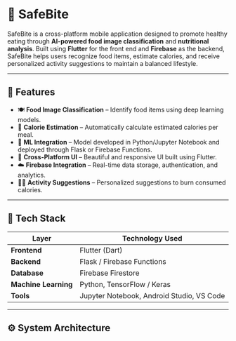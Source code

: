 # 🥗 SafeBite

SafeBite is a cross-platform mobile application designed to promote healthy eating through **AI-powered food image classification** and **nutritional analysis**. Built using **Flutter** for the front end and **Firebase** as the backend, SafeBite helps users recognize food items, estimate calories, and receive personalized activity suggestions to maintain a balanced lifestyle.

---

## 🚀 Features

- 🍽️ **Food Image Classification** – Identify food items using deep learning models.  
- 🔢 **Calorie Estimation** – Automatically calculate estimated calories per meal.  
- 🧠 **ML Integration** – Model developed in Python/Jupyter Notebook and deployed through Flask or Firebase Functions.  
- 📱 **Cross-Platform UI** – Beautiful and responsive UI built using Flutter.  
- ☁️ **Firebase Integration** – Real-time data storage, authentication, and analytics.  
- 🏃‍♂️ **Activity Suggestions** – Personalized suggestions to burn consumed calories.  

---

## 🧩 Tech Stack

| Layer | Technology Used |
|-------|------------------|
| **Frontend** | Flutter (Dart) |
| **Backend** | Flask / Firebase Functions |
| **Database** | Firebase Firestore |
| **Machine Learning** | Python, TensorFlow / Keras |
| **Tools** | Jupyter Notebook, Android Studio, VS Code |

---

## ⚙️ System Architecture

